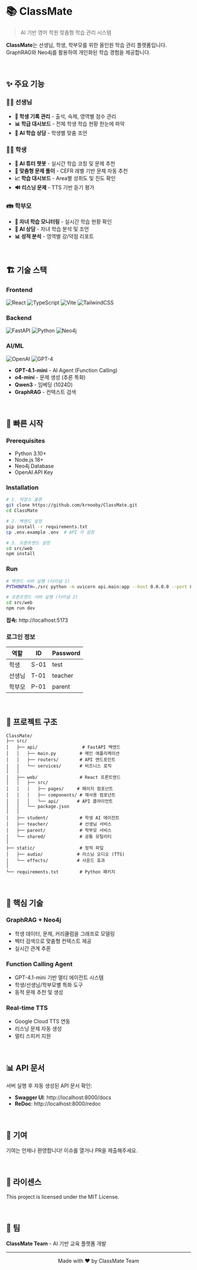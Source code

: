 # 📚 ClassMate

> AI 기반 영어 학원 맞춤형 학습 관리 시스템

**ClassMate**는 선생님, 학생, 학부모를 위한 올인원 학습 관리 플랫폼입니다. GraphRAG와 Neo4j를 활용하여 개인화된 학습 경험을 제공합니다.

<br/>

## ✨ 주요 기능

### 👨‍🏫 선생님
- **📝 학생 기록 관리** - 출석, 숙제, 영역별 점수 관리
- **📊 학급 대시보드** - 전체 학생 학습 현황 한눈에 파악
- **🤖 AI 학습 상담** - 학생별 맞춤 조언

### 👨‍🎓 학생
- **💬 AI 튜터 챗봇** - 실시간 학습 코칭 및 문제 추천
- **🎯 맞춤형 문제 풀이** - CEFR 레벨 기반 문제 자동 추천
- **📈 학습 대시보드** - Area별 성취도 및 진도 확인
- **🔊 리스닝 문제** - TTS 기반 듣기 평가

### 👪 학부모
- **👀 자녀 학습 모니터링** - 실시간 학습 현황 확인
- **💬 AI 상담** - 자녀 학습 분석 및 조언
- **📊 성적 분석** - 영역별 강/약점 리포트

<br/>

## 🏗️ 기술 스택

### Frontend
![React](https://img.shields.io/badge/React-20232A?style=for-the-badge&logo=react&logoColor=61DAFB)
![TypeScript](https://img.shields.io/badge/TypeScript-007ACC?style=for-the-badge&logo=typescript&logoColor=white)
![Vite](https://img.shields.io/badge/Vite-646CFF?style=for-the-badge&logo=vite&logoColor=white)
![TailwindCSS](https://img.shields.io/badge/Tailwind_CSS-38B2AC?style=for-the-badge&logo=tailwind-css&logoColor=white)

### Backend
![FastAPI](https://img.shields.io/badge/FastAPI-009688?style=for-the-badge&logo=fastapi&logoColor=white)
![Python](https://img.shields.io/badge/Python-3776AB?style=for-the-badge&logo=python&logoColor=white)
![Neo4j](https://img.shields.io/badge/Neo4j-008CC1?style=for-the-badge&logo=neo4j&logoColor=white)

### AI/ML
![OpenAI](https://img.shields.io/badge/OpenAI-412991?style=for-the-badge&logo=openai&logoColor=white)
![GPT-4](https://img.shields.io/badge/GPT--4.1--mini-74aa9c?style=for-the-badge&logo=openai&logoColor=white)

- **GPT-4.1-mini** - AI Agent (Function Calling)
- **o4-mini** - 문제 생성 (추론 특화)
- **Qwen3** - 임베딩 (1024D)
- **GraphRAG** - 컨텍스트 검색

<br/>

## 🚀 빠른 시작

### Prerequisites
- Python 3.10+
- Node.js 18+
- Neo4j Database
- OpenAI API Key

### Installation

```bash
# 1. 저장소 클론
git clone https://github.com/krnooby/ClassMate.git
cd ClassMate

# 2. 백엔드 설정
pip install -r requirements.txt
cp .env.example .env  # API 키 설정

# 3. 프론트엔드 설정
cd src/web
npm install
```

### Run

```bash
# 백엔드 서버 실행 (터미널 1)
PYTHONPATH=./src python -m uvicorn api.main:app --host 0.0.0.0 --port 8000 --reload

# 프론트엔드 서버 실행 (터미널 2)
cd src/web
npm run dev
```

**접속:** http://localhost:5173

### 로그인 정보

| 역할 | ID | Password |
|------|-----|----------|
| 학생 | S-01 | test |
| 선생님 | T-01 | teacher |
| 학부모 | P-01 | parent |

<br/>

## 📁 프로젝트 구조

```
ClassMate/
├── src/
│   ├── api/                 # FastAPI 백엔드
│   │   ├── main.py         # 메인 애플리케이션
│   │   ├── routers/        # API 엔드포인트
│   │   └── services/       # 비즈니스 로직
│   │
│   ├── web/                # React 프론트엔드
│   │   ├── src/
│   │   │   ├── pages/     # 페이지 컴포넌트
│   │   │   ├── components/ # 재사용 컴포넌트
│   │   │   └── api/       # API 클라이언트
│   │   └── package.json
│   │
│   ├── student/            # 학생 AI 에이전트
│   ├── teacher/            # 선생님 서비스
│   ├── parent/             # 학부모 서비스
│   └── shared/             # 공통 유틸리티
│
├── static/                 # 정적 파일
│   ├── audio/             # 리스닝 오디오 (TTS)
│   └── effects/           # 사운드 효과
│
└── requirements.txt        # Python 패키지
```

<br/>

## 🎯 핵심 기술

### GraphRAG + Neo4j
- 학생 데이터, 문제, 커리큘럼을 그래프로 모델링
- 벡터 검색으로 맞춤형 컨텍스트 제공
- 실시간 관계 추론

### Function Calling Agent
- GPT-4.1-mini 기반 멀티 에이전트 시스템
- 학생/선생님/학부모별 특화 도구
- 동적 문제 추천 및 생성

### Real-time TTS
- Google Cloud TTS 연동
- 리스닝 문제 자동 생성
- 멀티 스피커 지원

<br/>

## 📊 API 문서

서버 실행 후 자동 생성된 API 문서 확인:
- **Swagger UI**: http://localhost:8000/docs
- **ReDoc**: http://localhost:8000/redoc

<br/>

## 🤝 기여

기여는 언제나 환영합니다! 이슈를 열거나 PR을 제출해주세요.

<br/>

## 📄 라이센스

This project is licensed under the MIT License.

<br/>

## 👥 팀

**ClassMate Team** - AI 기반 교육 플랫폼 개발

---

<p align="center">
  Made with ❤️ by ClassMate Team
</p>
